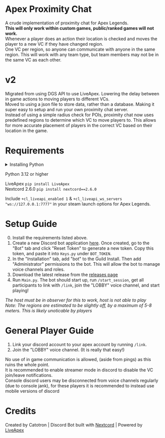 # Apex Proximity Chat
A crude implementation of proximity chat for Apex Legends.\
**This will only work within custom games, public/ranked games will not work.**\
Whenever a player does an action their location is checked and moves the player to a new VC if they have changed region.\
One VC per region, so anyone can communicate with anyone in the same region.
This will work with any team type, but team members may not be in the same VC as each other.

# v2
Migrated from using DGS API to use LiveApex. Lowering the delay between in game actions to moving players to different VCs.\
Moved to using a json file to store data, rather than a database. Making it super easy to setup and run your own proximity chat server.\
Instead of using a simple radius check for POIs, proximity chat now uses predefined regions to determine which VC to move players to. This allows for more accurate placement of players in the correct VC based on their location in the game.

# Requirements
<details>
  <summary>Installing Python</summary>

You can install python from the [official website](https://www.python.org/downloads/).
Make sure to check the box that says "Add Python to PATH" during installation.

To install the required packages, open the command prompt and type any commands that start with ```pip install```.

</details>

Python 3.12 or higher

LiveApex ```pip install LiveApex```\
Nextcord 2.6.0 ```pip install nextcord==2.6.0```

Include ```+cl_liveapi_enabled 1``` & ```+cl_liveapi_ws_servers "ws://127.0.0.1:7777"``` in your steam launch options for Apex Legends.

# Setup Guide
0. Install the requirements listed above.
1. Create a new Discord bot application [here](https://discord.com/developers/applications). Once created, go to the "Bot" tab and click "Reset Token" to generate a new token. Copy this token, and paste it into `Keys.py` under `BOT_TOKEN`.
2. In the "Installation" tab, add "bot" to the Guild Install. Then add "Administrator" permissions to the bot. This will allow the bot to manage voice channels and roles.
3. Download the latest release from the [releases page](https://github.com/CatotronExists/Apex-Prox-Chat/releases)
4. Run `Main.py`. The bot should start up, run `/start_session`, get all participants to link with `/link`, join the "LOBBY" voice channel, and start playing!

*The host must be in observer for this to work, host is not able to play*\
*Note: The regions are estimated to be slightly off, by a maximum of 5-8 meters. This is likely unoticable by players*

# General Player Guide
1. Link your discord account to your apex account by running `/link`.
2. Join the "LOBBY" voice channel.
(It is really that easy!)

No use of in game communication is allowed, (aside from pings) as this ruins the whole point.\
It is recommended to enable streamer mode in discord to disable the VC join/leave notifications.\
Console discord users may be disconnected from voice channels regularly (due to console jank), for these players it is recommended to instead use mobile versions of discord

# Credits
Created by Catotron | Discord Bot built with [Nextcord](https://github.com/nextcord/nextcord) | Powered by [LiveApex](https://github.com/CatotronExists/LiveApex)
